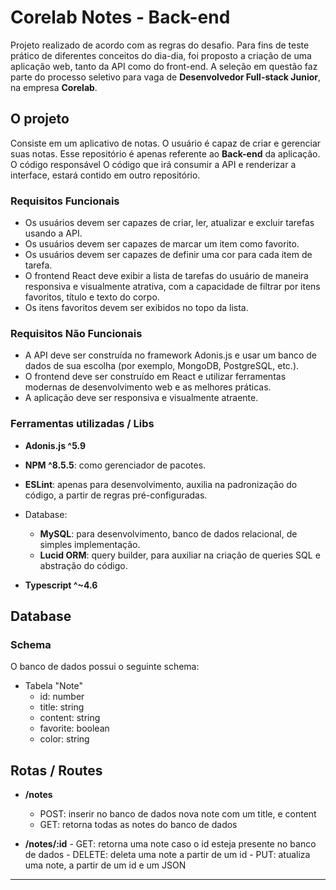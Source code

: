 # Corelab Notes - Back-end

Projeto realizado de acordo com as regras do desafio. Para fins de teste prático de diferentes conceitos do dia-dia, foi proposto a criação de uma aplicação web, tanto da API como do front-end. A seleção em questão faz parte do processo seletivo para vaga de <b>Desenvolvedor Full-stack Junior</b>, na empresa <b>Corelab</b>.

## O projeto

Consiste em um aplicativo de notas. O usuário é capaz de criar e gerenciar suas notas. 
Esse repositório é apenas referente ao <b>Back-end</b> da aplicação. O código responsável O código que irá consumir a API e renderizar a interface, estará contido em outro repositório.

### Requisitos Funcionais

- Os usuários devem ser capazes de criar, ler, atualizar e excluir tarefas usando a API.
- Os usuários devem ser capazes de marcar um item como favorito.
- Os usuários devem ser capazes de definir uma cor para cada item de tarefa.
- O frontend React deve exibir a lista de tarefas do usuário de maneira responsiva e visualmente atrativa, com a capacidade de filtrar por itens favoritos, título e texto do corpo.
- Os itens favoritos devem ser exibidos no topo da lista.

### Requisitos Não Funcionais

- A API deve ser construída no framework Adonis.js e usar um banco de dados de sua escolha (por exemplo, MongoDB, PostgreSQL, etc.).
- O frontend deve ser construído em React e utilizar ferramentas modernas de desenvolvimento web e as melhores práticas.
- A aplicação deve ser responsiva e visualmente atraente.

### Ferramentas utilizadas / Libs

- <b>Adonis.js ^5.9</b> 

- <b>NPM ^8.5.5</b>: como gerenciador de pacotes.

- <b>ESLint</b>: apenas para desenvolvimento, auxilia na padronização do código, a partir de regras pré-configuradas.

- Database:
    - <b>MySQL</b>: para desenvolvimento, banco de dados relacional, de simples implementação.
    - <b>Lucid ORM</b>: query builder, para auxiliar na criação de queries SQL e abstração do código.

- <b>Typescript ^~4.6</b> 

## Database

### Schema

O banco de dados possui o seguinte schema:
- Tabela "Note"
    - id: number
    - title: string
    - content: string
    - favorite: boolean
    - color: string

## Rotas / Routes

- <b>/notes</b>
    - POST: inserir no banco de dados nova note com um title, e content 
    - GET: retorna todas as notes do banco de dados
    
- <b>/notes/:id</b>
        - GET: retorna uma note caso o id esteja presente no banco de dados
        - DELETE: deleta uma note a partir de um id
        - PUT: atualiza uma note, a partir de um id e um JSON

----
